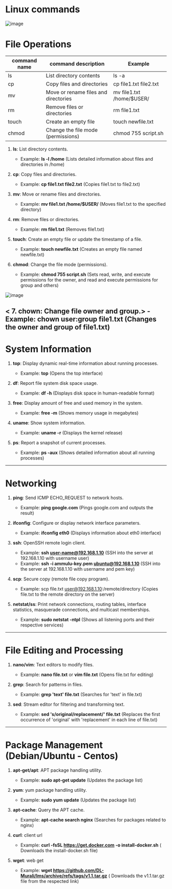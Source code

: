 # Linux commands
![image](https://cdn.hashnode.com/res/hashnode/image/upload/v1678559818323/dda35682-419e-4fa6-b33c-2d59a4b47167.png)


# File Operations  
| command name | command description | Example |
| --- | --- | --- |
| ls | List directory contents | ls -a |
| cp | Copy files and directories | cp file1.txt file2.txt |
| mv | Move or rename files and directories | mv file1.txt /home/$USER/ |
| rm | Remove files or directories | rm file1.txt |
| touch | Create an empty file | touch newfile.txt |
| chmod | Change the file mode (permissions) | chmod 755 script.sh |

1.	**ls**: List directory contents.
    - Example: **ls -l /home** (Lists detailed information about files and directories in /home)

2.	**cp**: Copy files and directories.
    - Example: **cp file1.txt file2.txt** (Copies file1.txt to file2.txt)

3.	**mv**: Move or rename files and directories.
    - Example: **mv file1.txt /home/$USER/** (Moves file1.txt to the specified directory)

4.	**rm**: Remove files or directories.
    - Example: **rm file1.txt** (Removes file1.txt)

5.	**touch**: Create an empty file or update the timestamp of a file.
    - Example: **touch newfile.txt** (Creates an empty file named newfile.txt)

6.	**chmod**: Change the file mode (permissions).
    - Example: **chmod 755 script.sh** (Sets read, write, and execute permissions for the owner, and read and execute permissions for group and others)

![image](https://miro.medium.com/v2/resize:fit:804/0*fcEc9S0TW0J6sUml.png)

< 7.	**chown**: Change file owner and group.>
    - Example: **chown user:group file1.txt** (Changes the owner and group of file1.txt) 
-----------------------------------------------------------------------------------------------------------------------
# System Information
1.	**top**: Display dynamic real-time information about running processes.
    - Example: **top** (Opens the top interface)

2.	**df**: Report file system disk space usage.
    - Example: **df -h** (Displays disk space in human-readable format)

3.	**free**: Display amount of free and used memory in the system.
    - Example: **free -m** (Shows memory usage in megabytes)

4.	**uname**: Show system information.
    - Example: **uname -r** (Displays the kernel release)

5.	**ps**: Report a snapshot of current processes.
    - Example: **ps -aux** (Shows detailed information about all running processes)
--------------------------------------------------------------------------------------------------------------------------
# Networking
1.	**ping**: Send ICMP ECHO_REQUEST to network hosts.
    - Example: **ping google.com** (Pings google.com and outputs the result)

2.	**ifconfig**: Configure or display network interface parameters.
    - Example: **ifconfig eth0** (Displays information about eth0 interface)

3.	**ssh**: OpenSSH remote login client.
    - Example: **ssh user-name@192.168.1.10** (SSH into the server at 192.168.1.10 with username user)
    - Example: **ssh -i ammulu-key.pem ubuntu@192.168.1.10** (SSH into the server at 192.168.1.10 with username and pem key)

4.	**scp**: Secure copy (remote file copy program).
    - Example: scp file.txt user@192.168.1.10:/remote/directory (Copies file.txt to the remote directory on the server)

5.	**netstat/ss**: Print network connections, routing tables, interface statistics, masquerade connections, and multicast memberships.
    - Example: **sudo netstat -ntpl** (Shows all listening ports and their respective services)
-----------------------------------------------------------------------------------------------------------------------------
# File Editing and Processing
1.	**nano/vim**: Text editors to modify files.
    - Example: **nano file.txt** or **vim file.txt** (Opens file.txt for editing)

2.	**grep**: Search for patterns in files.
    - Example: **grep 'text' file.txt** (Searches for 'text' in file.txt)

3.	**sed**: Stream editor for filtering and transforming text.
    - Example: **sed 's/original/replacement/' file.txt** (Replaces the first occurrence of 'original' with 'replacement' in each line of file.txt)
-----------------------------------------------------------------------------------------------------------------------------
# Package Management (Debian/Ubuntu - Centos)
1.	**apt-get/apt**: APT package handling utility.
    - Example: **sudo apt-get update** (Updates the package list)

2.	**yum**: yum package handling utility.
    - Example: **sudo yum update** (Updates the package list)

3.	**apt-cache**: Query the APT cache.
    - Example: **apt-cache search nginx** (Searches for packages related to nginx)

4.  **curl**: client url
    - Example: **curl -fsSL https://get.docker.com -o install-docker.sh** ( Downloads the install-docker.sh file)

5.  **wget**: web get
    - Example: **wget https://github.com/DL-Murali/lms/archive/refs/tags/v1.1.tar.gz** ( Downloads the v1.1.tar.gz file from the respected link)

